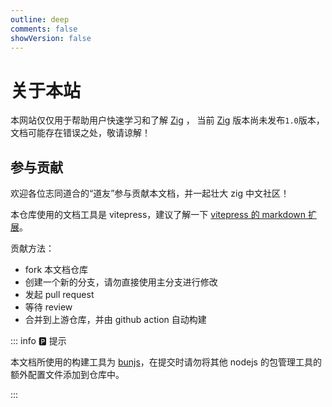 ```yaml
---
outline: deep
comments: false
showVersion: false
---
```


# 关于本站

本网站仅仅用于帮助用户快速学习和了解 [Zig](https://github.com/ziglang/zig) ，
当前 [Zig](https://github.com/ziglang/zig) 版本尚未发布`1.0`版本，文档可能存在错误之处，敬请谅解！

## 参与贡献

欢迎各位志同道合的“道友”参与贡献本文档，并一起壮大 zig 中文社区！

本仓库使用的文档工具是 vitepress，建议了解一下 [vitepress 的 markdown 扩展](https://vitepress.dev/zh/guide/markdown)。

贡献方法：

- fork 本文档仓库
- 创建一个新的分支，请勿直接使用主分支进行修改
- 发起 pull request
- 等待 review
- 合并到上游仓库，并由 github action 自动构建

::: info 🅿️ 提示

本文档所使用的构建工具为 [bunjs](https://bun.sh/)，在提交时请勿将其他 nodejs 的包管理工具的额外配置文件添加到仓库中。

:::
